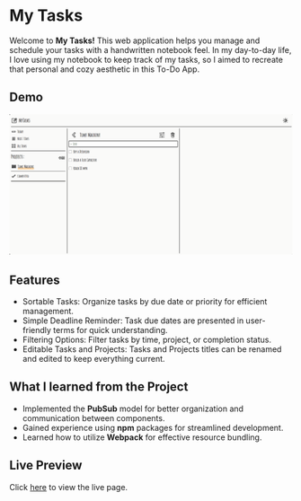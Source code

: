 # My Tasks

Welcome to **My Tasks!** This web application helps you manage and schedule your tasks with a handwritten notebook feel. In my day-to-day life, I love using my notebook to keep track of my tasks, so I aimed to recreate that personal and cozy aesthetic in this To-Do App.

## Demo

![Application Demo](./gallery/my-tasks-demo.gif)

## Features

- Sortable Tasks: Organize tasks by due date or priority for efficient management.
- Simple Deadline Reminder: Task due dates are presented in user-friendly terms for quick understanding.
- Filtering Options: Filter tasks by time, project, or completion status.
- Editable Tasks and Projects: Tasks and Projects titles can be renamed and edited to keep everything current.

## What I learned from the Project

- Implemented the **PubSub** model for better organization and communication between components.
- Gained experience using **npm** packages for streamlined development.
- Learned how to utilize **Webpack** for effective resource bundling.

## Live Preview

Click [here](https://zukurai-kushal.github.io/to-do/) to view the live page.

